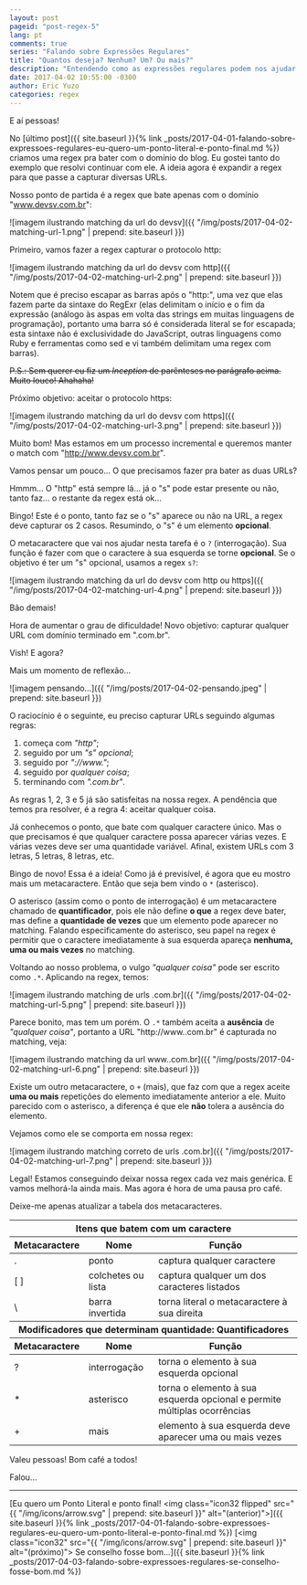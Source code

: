 ```yaml
---
layout: post
pageid: "post-regex-5"
lang: pt
comments: true
series: "Falando sobre Expressões Regulares"
title: "Quantos deseja? Nenhum? Um? Ou mais?"
description: "Entendendo como as expressões regulares podem nos ajudar a encontrar textos de diferentes tamanhos."
date: 2017-04-02 10:55:00 -0300
author: Eric Yuzo
categories: regex
---
```

E aí pessoas!

No [último post]({{ site.baseurl }}{% link _posts/2017-04-01-falando-sobre-expressoes-regulares-eu-quero-um-ponto-literal-e-ponto-final.md %}) criamos uma regex pra bater com o domínio do blog. Eu gostei tanto do exemplo que resolvi continuar com ele. A ideia agora é expandir a regex para que passe a capturar diversas URLs.

Nosso ponto de partida é a regex que bate apenas com o domínio "www.devsv.com.br":

![imagem ilustrando matching da url do devsv]({{ "/img/posts/2017-04-02-matching-url-1.png" | prepend: site.baseurl }})

Primeiro, vamos fazer a regex capturar o protocolo http:

![imagem ilustrando matching da url do devsv com http]({{ "/img/posts/2017-04-02-matching-url-2.png" | prepend: site.baseurl }})

Notem que é preciso escapar as barras após o "http:", uma vez que elas fazem parte da sintaxe do RegExr (elas delimitam o início e o fim da expressão (análogo às aspas em volta das strings em muitas linguagens de programação), portanto uma barra só é considerada literal se for escapada; esta sintaxe não é exclusividade do JavaScript, outras linguagens como Ruby e ferramentas como sed e vi também delimitam uma regex com barras).

~~P.S.: Sem querer eu fiz um _Inception_ de parênteses no parágrafo acima. Muito louco! Ahahaha!~~

Próximo objetivo: aceitar o protocolo https:

![imagem ilustrando matching da url do devsv com https]({{ "/img/posts/2017-04-02-matching-url-3.png" | prepend: site.baseurl }})

Muito bom! Mas estamos em um processo incremental e queremos manter o match com "http://www.devsv.com.br".

Vamos pensar um pouco... O que precisamos fazer pra bater as duas URLs?

Hmmm... O "http" está sempre lá... já o "s" pode estar presente ou não, tanto faz... o restante da regex está ok...

Bingo! Este é o ponto, tanto faz se o "s" aparece ou não na URL, a regex deve capturar os 2 casos. Resumindo, o "s" é um elemento **opcional**.

O metacaractere que vai nos ajudar nesta tarefa é o `?` (interrogação). Sua função é fazer com que o caractere à sua esquerda se torne **opcional**. Se o objetivo é ter um "s" opcional, usamos a regex `s?`:

![imagem ilustrando matching da url do devsv com http ou https]({{ "/img/posts/2017-04-02-matching-url-4.png" | prepend: site.baseurl }})

Bão demais!

Hora de aumentar o grau de dificuldade! Novo objetivo: capturar qualquer URL com domínio terminado em ".com.br".

Vish! E agora?

Mais um momento de reflexão...

![imagem pensando...]({{ "/img/posts/2017-04-02-pensando.jpeg" | prepend: site.baseurl }})

O raciocínio é o seguinte, eu preciso capturar URLs seguindo algumas regras:

1. começa com _"http"_;
2. seguido por um _"s" opcional_;
3. seguido por _"://www."_;
4. seguido por _qualquer coisa_;
5. terminando com _".com.br"_.

As regras 1, 2, 3 e 5 já são satisfeitas na nossa regex. A pendência que temos pra resolver, é a regra 4: aceitar qualquer coisa.

Já conhecemos o ponto, que bate com qualquer caractere único. Mas o que precisamos é que qualquer caractere possa aparecer várias vezes. E várias vezes deve ser uma quantidade variável. Afinal, existem URLs com 3 letras, 5 letras, 8 letras, etc.

Bingo de novo! Essa é a ideia! Como já é previsível, é agora que eu mostro mais um metacaractere. Então que seja bem vindo o `*` (asterisco).

O asterisco (assim como o ponto de interrogação) é um metacaractere chamado de **quantificador**, pois ele não define **o que** a regex deve bater, mas define a **quantidade de vezes** que um elemento pode aparecer no matching. Falando especificamente do asterisco, seu papel na regex é permitir que o caractere imediatamente à sua esquerda apareça **nenhuma, uma ou mais vezes** no matching.

Voltando ao nosso problema, o vulgo  _"qualquer coisa"_ pode ser escrito como `.*`. Aplicando na regex, temos:

![imagem ilustrando matching de urls .com.br]({{ "/img/posts/2017-04-02-matching-url-5.png" | prepend: site.baseurl }})

Parece bonito, mas tem um porém. O `.*` também aceita a **ausência** de _"qualquer coisa"_, portanto a URL "http://www..com.br" é capturada no matching, veja:

![imagem ilustrando matching da url www..com.br]({{ "/img/posts/2017-04-02-matching-url-6.png" | prepend: site.baseurl }})

Existe um outro metacaractere, o `+` (mais), que faz com que a regex aceite **uma ou mais** repetições do elemento imediatamente anterior a ele. Muito parecido com o asterisco, a diferença é que ele **não** tolera a ausência do elemento.

Vejamos como ele se comporta em nossa regex:

![imagem ilustrando matching correto de urls .com.br]({{ "/img/posts/2017-04-02-matching-url-7.png" | prepend: site.baseurl }})

Legal! Estamos conseguindo deixar nossa regex cada vez mais genérica. E vamos melhorá-la ainda mais. Mas agora é hora de uma pausa pro café.

Deixe-me apenas atualizar a tabela dos metacaracteres.

<table class="table">
  <thead>
    <tr>
      <th colspan="3">Itens que batem com um caractere</th>
    </tr>
    <tr>
      <th>Metacaractere</th><th>Nome</th><th>Função</th>
    </tr>
  </thead>
  <tbody>
    <tr>
      <td>.</td><td>ponto</td><td>captura qualquer caractere</td>
    </tr>
    <tr>
      <td>[ ]</td><td>colchetes ou lista</td><td>captura qualquer um dos caracteres listados</td>
    </tr>
    <tr>
      <td>\</td><td>barra invertida</td><td>torna literal o metacaractere à sua direita</td>
    </tr>
  </tbody>
  <thead>
    <tr>
      <th colspan="3">Modificadores que determinam quantidade: Quantificadores</th>
    </tr>
    <tr>
      <th>Metacaractere</th><th>Nome</th><th>Função</th>
    </tr>
  </thead>
  <tbody>
    <tr>
      <td>?</td><td>interrogação</td><td>torna o elemento à sua esquerda opcional</td>
    </tr>
    <tr>
      <td>*</td><td>asterisco</td><td>torna o elemento à sua esquerda opcional e permite múltiplas ocorrências</td>
    </tr>
    <tr>
      <td>+</td><td>mais</td><td>elemento à sua esquerda deve aparecer uma ou mais vezes</td>
    </tr>
  </tbody>
</table>

Valeu pessoas! Bom café a todos!

Falou...

---

<span class="previous-post">[Eu quero um Ponto Literal e ponto final! <img class="icon32 flipped" src="{{ "/img/icons/arrow.svg" | prepend: site.baseurl }}" alt="(anterior)">]({{ site.baseurl }}{% link _posts/2017-04-01-falando-sobre-expressoes-regulares-eu-quero-um-ponto-literal-e-ponto-final.md %})</span> <span class="next-post">[<img class="icon32" src="{{ "/img/icons/arrow.svg" | prepend: site.baseurl }}" alt="(próximo)"> Se conselho fosse bom...]({{ site.baseurl }}{% link _posts/2017-04-03-falando-sobre-expressoes-regulares-se-conselho-fosse-bom.md %})</span>
